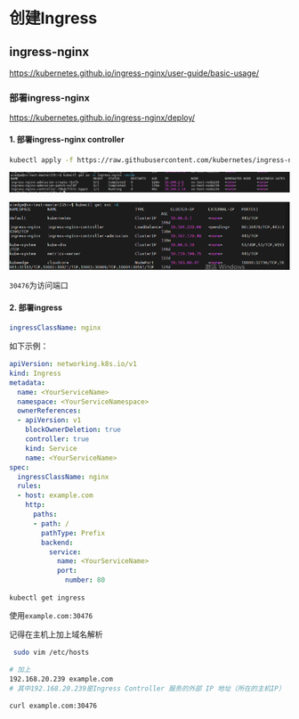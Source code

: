 # 创建Ingress

## ingress-nginx

<https://kubernetes.github.io/ingress-nginx/user-guide/basic-usage/>

### 部署ingress-nginx 

 <https://kubernetes.github.io/ingress-nginx/deploy/>

#### 1. 部署ingress-nginx controller

```bash
kubectl apply -f https://raw.githubusercontent.com/kubernetes/ingress-nginx/controller-v1.8.2/deploy/static/provider/cloud/deploy.yaml
```

![Alt text](img/nginx.png)

 ![Alt text](img/svc.png)

`30476`为访问端口

#### 2. 部署ingress

```yaml
ingressClassName: nginx
```

如下示例：

```yaml
apiVersion: networking.k8s.io/v1
kind: Ingress
metadata:
  name: <YourServiceName>
  namespace: <YourServiceNamespace>
  ownerReferences:
  - apiVersion: v1
    blockOwnerDeletion: true
    controller: true
    kind: Service
    name: <YourServiceName>
spec:
  ingressClassName: nginx
  rules:
  - host: example.com
    http:
      paths:
      - path: /
        pathType: Prefix
        backend:
          service:
            name: <YourServiceName>
            port:
              number: 80

```

 `kubectl get ingress`

使用`example.com:30476`

记得在主机上加上域名解析

```bash
 sudo vim /etc/hosts
```

```bash
# 加上
192.168.20.239 example.com
# 其中192.168.20.239是Ingress Controller 服务的外部 IP 地址（所在的主机IP）
```

```
curl example.com:30476
```

